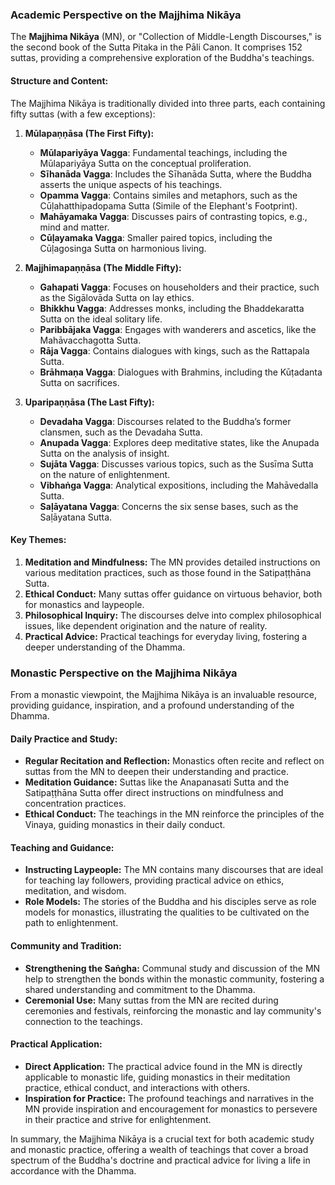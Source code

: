 ### Academic Perspective on the Majjhima Nikāya

The **Majjhima Nikāya** (MN), or "Collection of Middle-Length Discourses," is the second book of the Sutta Pitaka in the Pāli Canon. It comprises 152 suttas, providing a comprehensive exploration of the Buddha's teachings. 

#### Structure and Content:

The Majjhima Nikāya is traditionally divided into three parts, each containing fifty suttas (with a few exceptions):

1. **Mūlapaṇṇāsa (The First Fifty):**
   - **Mūlapariyāya Vagga**: Fundamental teachings, including the Mūlapariyāya Sutta on the conceptual proliferation.
   - **Sīhanāda Vagga**: Includes the Sīhanāda Sutta, where the Buddha asserts the unique aspects of his teachings.
   - **Opamma Vagga**: Contains similes and metaphors, such as the Cūḷahatthipadopama Sutta (Simile of the Elephant's Footprint).
   - **Mahāyamaka Vagga**: Discusses pairs of contrasting topics, e.g., mind and matter.
   - **Cūḷayamaka Vagga**: Smaller paired topics, including the Cūḷagosinga Sutta on harmonious living.

2. **Majjhimapaṇṇāsa (The Middle Fifty):**
   - **Gahapati Vagga**: Focuses on householders and their practice, such as the Sigālovāda Sutta on lay ethics.
   - **Bhikkhu Vagga**: Addresses monks, including the Bhaddekaratta Sutta on the ideal solitary life.
   - **Paribbājaka Vagga**: Engages with wanderers and ascetics, like the Mahāvacchagotta Sutta.
   - **Rāja Vagga**: Contains dialogues with kings, such as the Rattapala Sutta.
   - **Brāhmaṇa Vagga**: Dialogues with Brahmins, including the Kūṭadanta Sutta on sacrifices.

3. **Uparipaṇṇāsa (The Last Fifty):**
   - **Devadaha Vagga**: Discourses related to the Buddha’s former clansmen, such as the Devadaha Sutta.
   - **Anupada Vagga**: Explores deep meditative states, like the Anupada Sutta on the analysis of insight.
   - **Sujāta Vagga**: Discusses various topics, such as the Susīma Sutta on the nature of enlightenment.
   - **Vibhaṅga Vagga**: Analytical expositions, including the Mahāvedalla Sutta.
   - **Saḷāyatana Vagga**: Concerns the six sense bases, such as the Saḷāyatana Sutta.

#### Key Themes:

1. **Meditation and Mindfulness:** The MN provides detailed instructions on various meditation practices, such as those found in the Satipaṭṭhāna Sutta.
2. **Ethical Conduct:** Many suttas offer guidance on virtuous behavior, both for monastics and laypeople.
3. **Philosophical Inquiry:** The discourses delve into complex philosophical issues, like dependent origination and the nature of reality.
4. **Practical Advice:** Practical teachings for everyday living, fostering a deeper understanding of the Dhamma.

### Monastic Perspective on the Majjhima Nikāya

From a monastic viewpoint, the Majjhima Nikāya is an invaluable resource, providing guidance, inspiration, and a profound understanding of the Dhamma.

#### Daily Practice and Study:

- **Regular Recitation and Reflection:** Monastics often recite and reflect on suttas from the MN to deepen their understanding and practice.
- **Meditation Guidance:** Suttas like the Anapanasati Sutta and the Satipaṭṭhāna Sutta offer direct instructions on mindfulness and concentration practices.
- **Ethical Conduct:** The teachings in the MN reinforce the principles of the Vinaya, guiding monastics in their daily conduct.

#### Teaching and Guidance:

- **Instructing Laypeople:** The MN contains many discourses that are ideal for teaching lay followers, providing practical advice on ethics, meditation, and wisdom.
- **Role Models:** The stories of the Buddha and his disciples serve as role models for monastics, illustrating the qualities to be cultivated on the path to enlightenment.

#### Community and Tradition:

- **Strengthening the Saṅgha:** Communal study and discussion of the MN help to strengthen the bonds within the monastic community, fostering a shared understanding and commitment to the Dhamma.
- **Ceremonial Use:** Many suttas from the MN are recited during ceremonies and festivals, reinforcing the monastic and lay community's connection to the teachings.

#### Practical Application:

- **Direct Application:** The practical advice found in the MN is directly applicable to monastic life, guiding monastics in their meditation practice, ethical conduct, and interactions with others.
- **Inspiration for Practice:** The profound teachings and narratives in the MN provide inspiration and encouragement for monastics to persevere in their practice and strive for enlightenment.

In summary, the Majjhima Nikāya is a crucial text for both academic study and monastic practice, offering a wealth of teachings that cover a broad spectrum of the Buddha's doctrine and practical advice for living a life in accordance with the Dhamma.

